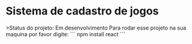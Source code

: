 <h1>Sistema de cadastro de jogos</h1> 
>Status do projeto: Em desenvolvimento
Para rodar esse projeto na sua maquina por favor digite:
```
npm install react
```
